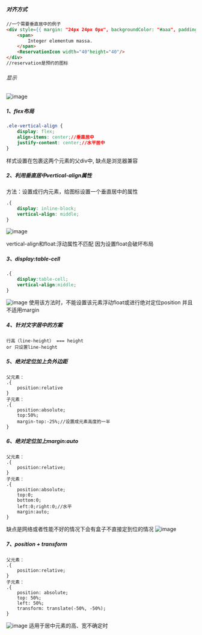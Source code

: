 ##### 对齐方式
```html
//一个需要垂直居中的例子
<div style={{ margin: "24px 24px 0px", backgroundColor: "#aaa", padding: "24px" }}>
    <span>
        Integer elementum massa. 
    </span>
    <ReservationIcon width="40"height="40"/>
</div>
//reservation是预约的图标
```
###### 显示
![image](http://note.youdao.com/yws/res/6732/97B68083273349F39BF4CA2CA30CD163)

##### 1、flex布局
```css
.ele-vertical-align {
    display: flex;
    align-items: center;//垂直居中
    justify-content: center;//水平居中
}
```
样式设置在包裹这两个元素的父div中,
缺点是浏览器兼容
##### 2、利用垂直居中vertical-align属性
方法：设置成行内元素，给图标设置一个垂直居中的属性
```css
.{
    display: inline-block;
    vertical-align: middle;
}
```
![image](http://note.youdao.com/yws/res/6742/59C86798D0744AA2AE67014DEFB30081)

vertical-align和float:浮动属性不匹配
因为设置float会破坏布局

##### 3、display:table-cell
```css
.{
    display:table-cell;
    vertical-align:middle;
}
```
![image](http://note.youdao.com/yws/res/6764/4412FDD7064B4F8A80E48A6A0DCF1A24)
使用该方法时，不能设置该元素浮动float或进行绝对定位position
并且不适用margin

##### 4、针对文字居中的方案
```
行高（line-height） === height
or 只设置line-height

```

##### 5、绝对定位加上负外边距
```
父元素：
.{
    position:relative
}
子元素：
.{
    position:absolute;
    top:50%;
    margin-top:-25%;//设置成元素高度的一半
}
```
##### 6、绝对定位加上margin:auto
```
父元素：
.{
    position:relative;
}
子元素：
.{
    position:absolute;
    top:0;
    bottom:0;
    left:0;right:0;//水平
    margin:auto;
}
```
缺点是网络或者性能不好的情况下会有盒子不直接定到位的情况
![image](http://note.youdao.com/yws/res/6820/B03CD2B98B9142618F3E69727369BB56)

##### 7、position + transform
```
父元素：
.{
    position:relative;
}
子元素：
.{
    position: absolute;
    top: 50%;
    left: 50%;
    transform: translate(-50%, -50%);
}
```
![image](http://note.youdao.com/yws/res/6838/454F301FBB8846EDB7EA0C8AD6268822)
适用于居中元素的高、宽不确定时